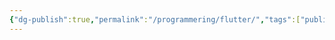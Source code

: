 ```yaml
---
{"dg-publish":true,"permalink":"/programmering/flutter/","tags":["public"],"noteIcon":"1","created":"2023-01-05T18:34:28.579+01:00","updated":"2023-01-06T07:16:53.207+01:00"}
---
```


